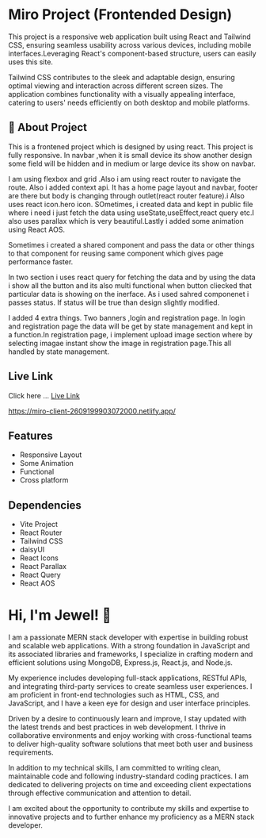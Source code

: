 
# Miro Project (Frontended Design)
 
This project is a responsive web application built using React and Tailwind CSS, ensuring seamless usability across various devices, including mobile interfaces.Leveraging React's component-based structure, users can easily uses this site.

Tailwind CSS contributes to the sleek and adaptable design, ensuring optimal viewing and interaction across different screen sizes. The application combines functionality with a visually appealing interface, catering to users' needs efficiently on both desktop and mobile platforms.


## 🚀 About Project
 This is a frontened project which is designed by using react. This project is fully responsive. In navbar ,when it is small device its show another design some field will be hidden and in medium or large device its show on navbar.

 I am using flexbox and grid .Also i am using react router to navigate the route. Also i added context api. It has a home page layout and navbar, footer are there but body is changing through outlet(react  router feature).i Also uses react icon.hero icon. SOmetimes, i created data and kept in public file where i need i just fetch the data using useState,useEffect,react query etc.I also uses parallax which is very beautiful.Lastly i added some animation using React AOS.

 Sometimes i created a shared component and pass the data or other things to that component for reusing same component which gives page performance faster.

 In two section i uses react query for fetching the data and by using the data i show all the button and its also multi functional when button cliecked that particular data is showing on the inerface. As i used sahred componenet i passes status. If status will be true than design slightly modified.

 I added 4 extra things. Two banners ,login and registration page. In login and registration page the data will be get by state management and kept in a function.In registration page, i implement upload image section where by selecting imagae instant show the image in registration page.This all handled by state management.


## Live Link

Click here ...  [Live Link](https://miro-client-2609199903072000.netlify.app/)   

https://miro-client-2609199903072000.netlify.app/


## Features

-  Responsive Layout
- Some Animation
- Functional 
- Cross platform


## Dependencies

-  Vite Project
- React Router
- Tailwind CSS
- daisyUI
- React Icons
- React Parallax
- React Query
- React AOS
 


# Hi, I'm Jewel! 👋

I am a passionate MERN stack developer with expertise in building robust and scalable web applications. With a strong foundation in JavaScript and its associated libraries and frameworks, I specialize in crafting modern and efficient solutions using MongoDB, Express.js, React.js, and Node.js.

My experience includes developing full-stack applications, RESTful APIs, and integrating third-party services to create seamless user experiences. I am proficient in front-end technologies such as HTML, CSS, and JavaScript, and I have a keen eye for design and user interface principles.

Driven by a desire to continuously learn and improve, I stay updated with the latest trends and best practices in web development. I thrive in collaborative environments and enjoy working with cross-functional teams to deliver high-quality software solutions that meet both user and business requirements.

In addition to my technical skills, I am committed to writing clean, maintainable code and following industry-standard coding practices. I am dedicated to delivering projects on time and exceeding client expectations through effective communication and attention to detail.

I am excited about the opportunity to contribute my skills and expertise to innovative projects and to further enhance my proficiency as a MERN stack developer.